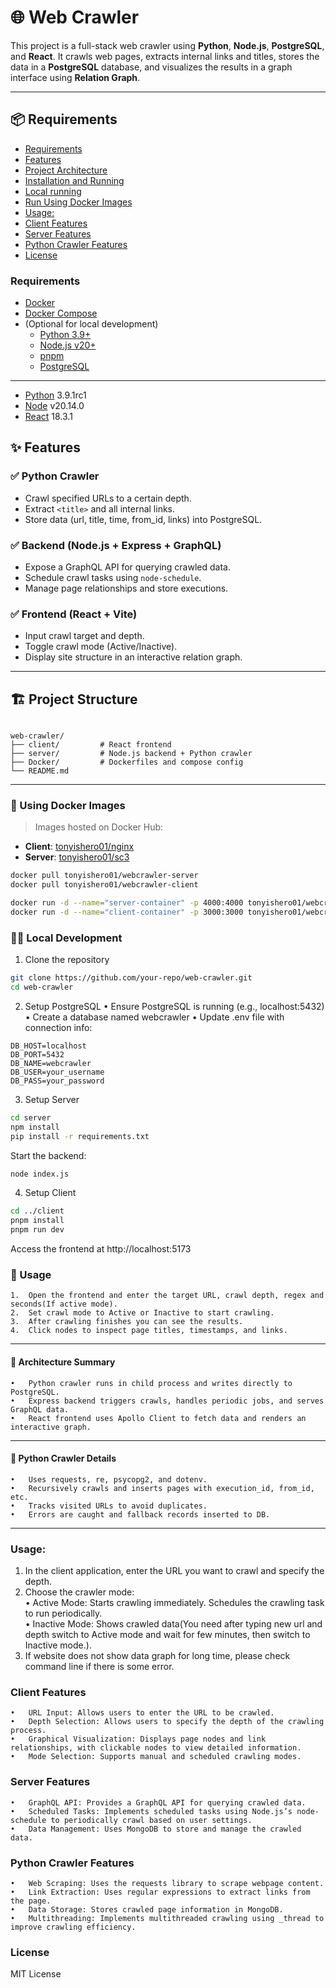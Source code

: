 # 🌐 Web Crawler

This project is a full-stack web crawler using **Python**, **Node.js**, **PostgreSQL**, and **React**. It crawls web pages, extracts internal links and titles, stores the data in a **PostgreSQL** database, and visualizes the results in a graph interface using **Relation Graph**.

---

## 📦 Requirements
- [Requirements](#requirements)
- [Features](#features)
- [Project Architecture](#project-architecture)
- [Installation and Running](#installation-and-running)
- [Local running](#local-running)
- [Run Using Docker Images](#run-using-docker-images)
- [Usage:](#usage)
- [Client Features](#client-features)
- [Server Features](#server-features)
- [Python Crawler Features](#python-crawler-features)
- [License](#license)

### Requirements
- [Docker](https://www.docker.com/)
- [Docker Compose](https://docs.docker.com/compose/)
- (Optional for local development)
  - [Python 3.9+](https://www.python.org/)
  - [Node.js v20+](https://nodejs.org/)
  - [pnpm](https://pnpm.io/)
  - [PostgreSQL](https://www.postgresql.org/)

---
- [Python](https://www.python.org/) 3.9.1rc1
- [Node](https://nodejs.org/en) v20.14.0
- [React](https://react.dev/) 18.3.1

## ✨ Features

### ✅ Python Crawler
- Crawl specified URLs to a certain depth.
- Extract `<title>` and all internal links.
- Store data (url, title, time, from_id, links) into PostgreSQL.

### ✅ Backend (Node.js + Express + GraphQL)
- Expose a GraphQL API for querying crawled data.
- Schedule crawl tasks using `node-schedule`.
- Manage page relationships and store executions.

### ✅ Frontend (React + Vite)
- Input crawl target and depth.
- Toggle crawl mode (Active/Inactive).
- Display site structure in an interactive relation graph.

---
## 🏗️ Project Structure
<pre><code>
web-crawler/   
├── client/         # React frontend   
├── server/         # Node.js backend + Python crawler   
├── Docker/         # Dockerfiles and compose config   
└── README.md   
</code></pre>
---
### 🐳 Using Docker Images

> Images hosted on Docker Hub:

- **Client**: [tonyishero01/nginx](https://hub.docker.com/repository/docker/tonyishero01/webcrawler-client/general)
- **Server**: [tonyishero01/sc3](https://hub.docker.com/repository/docker/tonyishero01/webcrawler-client/general)

```bash
docker pull tonyishero01/webcrawler-server
docker pull tonyishero01/webcrawler-client

docker run -d --name="server-container" -p 4000:4000 tonyishero01/webcrawler-server
docker run -d --name="client-container" -p 3000:3000 tonyishero01/webcrawler-client
```
### 🧑‍💻 Local Development

1. Clone the repository
```bash
git clone https://github.com/your-repo/web-crawler.git
cd web-crawler
```
2. Setup PostgreSQL
	•	Ensure PostgreSQL is running (e.g., localhost:5432)
	•	Create a database named webcrawler
	•	Update .env file with connection info:
```
DB_HOST=localhost
DB_PORT=5432
DB_NAME=webcrawler
DB_USER=your_username
DB_PASS=your_password
```
3. Setup Server
```bash
cd server
npm install
pip install -r requirements.txt
```
Start the backend:
```bash
node index.js
```
4. Setup Client
```bash
cd ../client
pnpm install
pnpm run dev
```
Access the frontend at http://localhost:5173

### 📌 Usage
	1.	Open the frontend and enter the target URL, crawl depth, regex and seconds(If active mode).
	2.	Set crawl mode to Active or Inactive to start crawling.
	3.	After crawling finishes you can see the results.
	4.	Click nodes to inspect page titles, timestamps, and links.

---

#### 🧠 Architecture Summary
	•	Python crawler runs in child process and writes directly to PostgreSQL.    
	•	Express backend triggers crawls, handles periodic jobs, and serves GraphQL data.
	•	React frontend uses Apollo Client to fetch data and renders an interactive graph.

---

#### 🐍 Python Crawler Details
	•	Uses requests, re, psycopg2, and dotenv.
	•	Recursively crawls and inserts pages with execution_id, from_id, etc.
	•	Tracks visited URLs to avoid duplicates.
	•	Errors are caught and fallback records inserted to DB.

---

### Usage:
1. In the client application, enter the URL you want to crawl and specify the depth.   
2. Choose the crawler mode:   
	•	Active Mode: Starts crawling immediately. Schedules the crawling task to run periodically.   
	•	Inactive Mode: Shows crawled data(You need after typing new url and depth switch to Active mode and wait for few minutes, then switch to Inactive mode.).
3. If website does not show data graph for long time, please check command line if there is some error.   

### Client Features

	•	URL Input: Allows users to enter the URL to be crawled.
	•	Depth Selection: Allows users to specify the depth of the crawling process.
	•	Graphical Visualization: Displays page nodes and link relationships, with clickable nodes to view detailed information.
	•	Mode Selection: Supports manual and scheduled crawling modes.

### Server Features

	•	GraphQL API: Provides a GraphQL API for querying crawled data.
	•	Scheduled Tasks: Implements scheduled tasks using Node.js’s node-schedule to periodically crawl based on user settings.
	•	Data Management: Uses MongoDB to store and manage the crawled data.

### Python Crawler Features

	•	Web Scraping: Uses the requests library to scrape webpage content.
	•	Link Extraction: Uses regular expressions to extract links from the page.
	•	Data Storage: Stores crawled page information in MongoDB.
	•	Multithreading: Implements multithreaded crawling using _thread to improve crawling efficiency.

### License

MIT License
